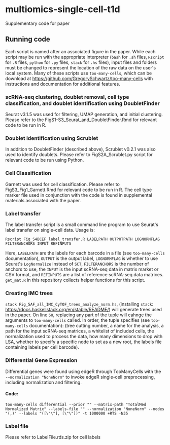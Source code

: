 # multiomics-single-cell-t1d
Supplementary code for paper

## Running code
Each script is named after an associated figure in the paper. While each script may be run with the appropriate interpreter (`bash` for `.sh` files, `Rscript` for `.R` files, `python` for `.py` files, `stack` for `.hs` files), input files and folders must be changed to represent the location of the raw data on the user's local system. Many of these scripts use `too-many-cells`, which can be download at https://github.com/GregorySchwartz/too-many-cells with instructions and documentation for additional features.

### scRNA-seq clustering, doublet removal, cell type classification, and doublet identification using DoubletFinder
Seurat v3.1.5 was used for filtering, UMAP generation, and initial clustering. Please refer to the FigS1-S3_Seurat_and_DoubletFinder.Rmd for relevant code to be run in R. 

### Doublet identification using Scrublet 
In addition to DoubletFinder (described above), Scrublet v0.2.1 was also used to identify doublets. Please refer to FigS2A_Scrublet.py script for relevant code to be run using Python.

### Cell Classification 
Garnett was used for cell classification. Please refer to FigS3_Fig1_Garnett.Rmd for relevant code to be run in R. The cell type marker file used in conjunction with the code is found in supplemental materials associated with the paper.

### Label transfer
The label transfer script is a small command line program to use Seurat's label transfer on single-cell data. Usage is:

`Rscript Fig_S4BCEF_label_transfer.R LABELPATH OUTPUTPATH LOGNORMFLAG FILTERANCHORS INPUT REFINPUTS`

Here, `LABELPATH` are the labels for each barcode in a file (see `too-many-cells` documentation), `OUTPUT` is the output label, `LOGNORMFLAG` is whether to use Seurat's `LogNormalize` instead of `SCT`, `FILTERANCHORS` is the number of anchors to use, the `INPUT` is the input scRNA-seq data in matrix market or CSV format, and `REFINPUTS` are a list of reference scRNA-seq data matrices. `get_mat.R` in this repository collects helper functions for this script.

### Creating IMC trees
`stack Fig_5AF_all_IMC_CyTOF_trees_analyze_norm.hs`, (installing `stack`: https://docs.haskellstack.org/en/stable/README/) will generate trees used in the paper. On line `60`, replacing any part of the tuple will cahnge the arguments to `too-many-cells` called. In order, the tuple specifies (see `too-many-cells` documentation): (tree cutting number, a name for the analysis, a path for the input scRNA-seq matrices, a whitelist of included cells, the normalization used to process the data, how many dimensions to drop with LSA, whether to specify a specific node to set as a new root, the labels file containing labels per cell barcode).

### Differential Gene Expression
Differential genes were found using edgeR through TooManyCells with the `-–normalization "NoneNorm"` to invoke edgeR single-cell preprocessing, including normalization and filtering. 

#### Code: 
`too-many-cells differential --prior "" --matrix-path "TotalMed Normalized Matrix" --labels-file "" --normalization "NoneNorm" --nodes "(,)" --labels "([\"\"], [\"\"])" -t 1000000 +RTS -N35`

### Label file
Please refer to LabelFile.rds.zip for cell labels

